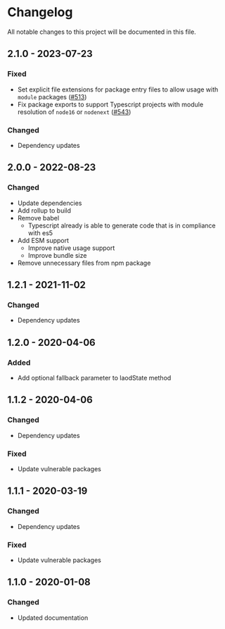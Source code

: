 # Changelog

All notable changes to this project will be documented in this file.

## 2.1.0 - 2023-07-23
### Fixed
- Set explicit file extensions for package entry files to allow usage with `module` packages \([\#513](https://github.com/nextcloud/nextcloud-initial-state/pull/513)\)
- Fix package exports to support Typescript projects with module resolution of `node16` or `nodenext` \([\#543](https://github.com/nextcloud/nextcloud-initial-state/pull/543)\)

### Changed
- Dependency updates

## 2.0.0 - 2022-08-23

### Changed
- Update dependencies
- Add rollup to build
- Remove babel
  - Typescript already is able to generate code that is in compliance with es5
- Add ESM support
  - Improve native usage support
  - Improve bundle size
- Remove unnecessary files from npm package

## 1.2.1 - 2021-11-02
### Changed
- Dependency updates

## 1.2.0 - 2020-04-06
### Added
- Add optional fallback parameter to laodState method

## 1.1.2 - 2020-04-06
### Changed
- Dependency updates
### Fixed
- Update vulnerable packages

## 1.1.1 - 2020-03-19
### Changed
- Dependency updates
### Fixed
- Update vulnerable packages

## 1.1.0 - 2020-01-08
### Changed
- Updated documentation

